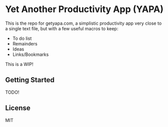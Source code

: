 # Yet Another Productivity App (YAPA)

This is the repo for getyapa.com, a simplistic productivity app very close to a single text file, but with a few useful macros to keep:

- To do list
- Remainders
- Ideas
- Links/Bookmarks

This is a WIP!

## Getting Started

TODO!

## License

MIT
